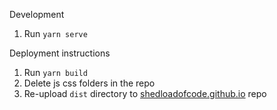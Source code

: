 Development

1. Run `yarn serve`

Deployment instructions

1. Run `yarn build`
2. Delete js css folders in the repo
2. Re-upload `dist` directory to [shedloadofcode.github.io](https://github.com/shedloadofcode/shedloadofcode.github.io) repo